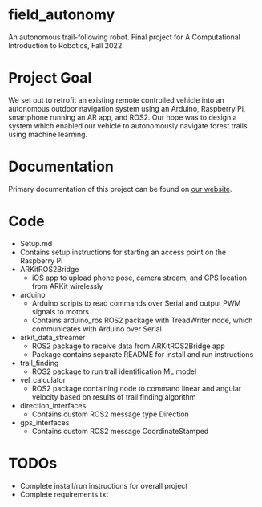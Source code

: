# field_autonomy
An autonomous trail-following robot. Final project for A Computational Introduction to Robotics, Fall 2022.

# Project Goal
We set out to retrofit an existing remote controlled vehicle into an autonomous outdoor navigation system using an Arduino, Raspberry Pi, smartphone running an AR app, and ROS2. Our hope was to design a system which enabled our vehicle to autonomously navigate forest trails using machine learning.

# Documentation
Primary documentation of this project can be found on [our website](https://hnvakil.github.io/field_autonomy/index.html).

# Code
* Setup.md
 * Contains setup instructions for starting an access point on the Raspberry Pi
* ARKitROS2Bridge
  * iOS app to upload phone pose, camera stream, and GPS location from ARKit wirelessly
* arduino
  * Arduino scripts to read commands over Serial and output PWM signals to motors
  * Contains arduino_ros ROS2 package with TreadWriter node, which communicates with Arduino over Serial
* arkit_data_streamer
  * ROS2 package to receive data from ARKitROS2Bridge app
  * Package contains separate README for install and run instructions
* trail_finding
  * ROS2 package to run trail identification ML model
* vel_calculator
  * ROS2 package containing node to command linear and angular velocity based on results of trail finding algorithm
* direction_interfaces
  * Contains custom ROS2 message type Direction
* gps_interfaces
  * Contains custom ROS2 message CoordinateStamped

# TODOs
* Complete install/run instructions for overall project
* Complete requirements.txt
